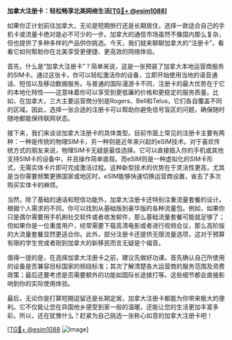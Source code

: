 **加拿大注册卡：轻松畅享北美网络生活[[TG💪+ @esim1088](https://t.me/s/esim1088)]**

如果你正计划前往加拿大，无论是短期旅行还是长期居住，选择一款适合自己的手机卡或流量卡绝对是必不可少的一步。加拿大的通信市场虽然不像国内那么复杂，但也提供了多种多样的产品供你挑选。今天，我们就来聊聊加拿大的“注册卡”，看看它如何帮助你在北美享受更便捷、更高效的网络体验。

首先，什么是“加拿大注册卡”？简单来说，这是一张预装了加拿大本地运营商服务的SIM卡。通过这张卡，你可以轻松激活你的设备，立即开始使用当地的语音通话、短信以及移动数据服务。与普通的国际漫游卡不同，注册卡的最大优势在于它的本地化特性——这意味着你可以享受到更低廉的价格和更稳定的服务质量。比如，在加拿大，三大主要运营商分别是Rogers、Bell和Telus，它们各自覆盖不同的区域。因此，选择一张合适的注册卡可以帮助你避免信号盲区的问题，确保随时随地都能保持联网状态。

接下来，我们来谈谈加拿大注册卡的具体类型。目前市面上常见的注册卡主要有两种：一种是传统的物理SIM卡，另一种则是近年来兴起的eSIM技术。对于喜欢传统方式的朋友来说，物理SIM卡无疑是最佳选择。它可以直接插入你的手机或其他支持SIM卡的设备中，并且操作简单直观。而eSIM则是一种虚拟化的SIM卡形式，无需实体卡片即可完成激活过程。这种新型技术的优势在于灵活性更高，尤其是当你需要频繁更换国家或地区时，eSIM能够快速切换运营商设置，省去了多次购买实体卡的麻烦。

当然，除了基础的通话和短信功能外，加拿大注册卡还特别注重流量套餐的设计。根据个人需求的不同，你可以找到从基础版到豪华版的各种流量包。例如，如果你只是偶尔需要用手机刷社交软件或者收发邮件，那么基础流量套餐可能就足够了；但如果你是一位重度用户，经常需要下载高清电影或者进行视频会议，那么高阶版的大流量套餐显然更适合你。此外，部分注册卡还提供无限流量选项，这对于预算有限的学生党或者刚到加拿大的新移民而言无疑是个福音。

值得一提的是，在选择加拿大注册卡之前，建议先做好功课。首先确认自己所使用的设备是否兼容目标国家的频段标准；其次了解清楚各大运营商的服务范围及资费政策；最后还要考虑是否需要额外的功能如国际长途拨打等。这些细节都会直接影响到你的实际使用体验。

最后，无论你是打算短期逗留还是长期定居，加拿大注册卡都能为你带来极大的便利。它不仅能让您在异国他乡感受到家一般的温暖，还能让您的生活更加丰富多彩。所以，还在犹豫什么？赶紧为自己挑选一张称心如意的加拿大注册卡吧！

[[TG💪+ @esim1088](https://t.me/s/esim1088) ![Image](https://i.postimg.cc/4NQfJmqS/Snipaste-2025-05-13-00-14-12.png)]